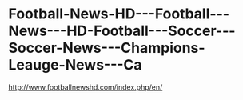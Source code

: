 Football-News-HD---Football---News---HD-Football---Soccer---Soccer-News---Champions-Leauge-News---Ca
====================================================================================================

http://www.footballnewshd.com/index.php/en/
